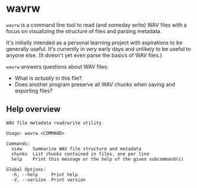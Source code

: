 # wavrw
`wavrw` is a command line tool to read (and someday write) WAV files with a focus on visualizing the structure of files and parsing metadata.

It's initially intended as a personal learning project with aspirations to be generally useful. It's currently in *very* early days and unlikely to be useful to anyone else. (It doesn't yet even parse the basics of WAV files.)

`wavrw` answers questions about WAV files: 
  * What is *actually* in this file?
  * Does another program preserve all WAV chunks when saving and exporting files? 

## Help overview

```
WAV file metadata read/write utility

Usage: wavrw <COMMAND>

Commands:
  view    Summarize WAV file structure and metadata
  chunks  List chunks contained in files, one per line
  help    Print this message or the help of the given subcommand(s)

Global Options:
  -h, --help     Print help
  -V, --version  Print version

```
